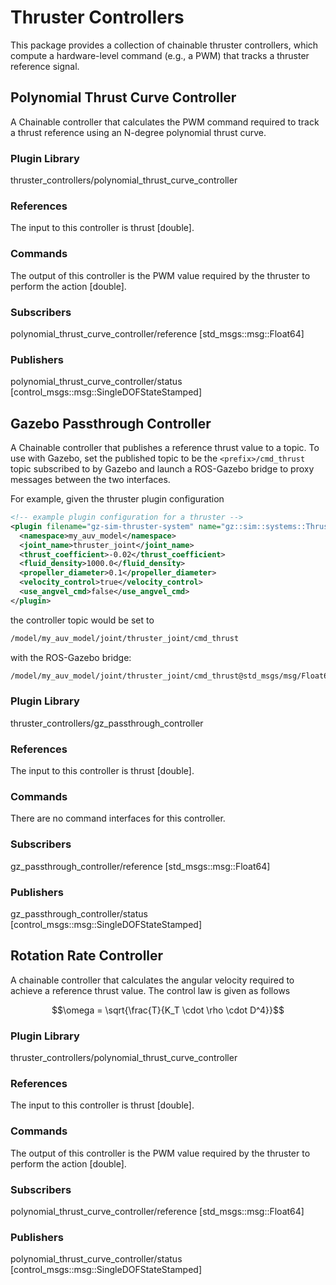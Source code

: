 # Thruster Controllers

This package provides a collection of chainable thruster controllers, which
compute a hardware-level command (e.g., a PWM) that tracks a thruster reference
signal.

## Polynomial Thrust Curve Controller

A Chainable controller that calculates the PWM command required to track a
thrust reference using an N-degree polynomial thrust curve.

### Plugin Library

thruster_controllers/polynomial_thrust_curve_controller

### References

The input to this controller is thrust [double].

### Commands

The output of this controller is the PWM value required by the thruster to
perform the action [double].

### Subscribers

polynomial_thrust_curve_controller/reference [std_msgs::msg::Float64]

### Publishers

polynomial_thrust_curve_controller/status [control_msgs::msg::SingleDOFStateStamped]

## Gazebo Passthrough Controller

A Chainable controller that publishes a reference thrust value to a topic. To
use with Gazebo, set the published topic to be the `<prefix>/cmd_thrust`
topic subscribed to by Gazebo and launch a ROS-Gazebo bridge to proxy messages
between the two interfaces.

For example, given the thruster plugin configuration

```xml
<!-- example plugin configuration for a thruster -->
<plugin filename="gz-sim-thruster-system" name="gz::sim::systems::Thruster">
  <namespace>my_auv_model</namespace>
  <joint_name>thruster_joint</joint_name>
  <thrust_coefficient>-0.02</thrust_coefficient>
  <fluid_density>1000.0</fluid_density>
  <propeller_diameter>0.1</propeller_diameter>
  <velocity_control>true</velocity_control>
  <use_angvel_cmd>false</use_angvel_cmd>
</plugin>
```

the controller topic would be set to

```bash
/model/my_auv_model/joint/thruster_joint/cmd_thrust
```

with the ROS-Gazebo bridge:

```bash
/model/my_auv_model/joint/thruster_joint/cmd_thrust@std_msgs/msg/Float64]gz.msgs.Double
```

### Plugin Library

thruster_controllers/gz_passthrough_controller

### References

The input to this controller is thrust [double].

### Commands

There are no command interfaces for this controller.

### Subscribers

gz_passthrough_controller/reference [std_msgs::msg::Float64]

### Publishers

gz_passthrough_controller/status [control_msgs::msg::SingleDOFStateStamped]

## Rotation Rate Controller

A chainable controller that calculates the angular velocity required to achieve
a reference thrust value. The control law is given as follows

```math
\omega = \sqrt{\frac{T}{K_T \cdot \rho \cdot D^4}}
```

### Plugin Library

thruster_controllers/polynomial_thrust_curve_controller

### References

The input to this controller is thrust [double].

### Commands

The output of this controller is the PWM value required by the thruster to
perform the action [double].

### Subscribers

polynomial_thrust_curve_controller/reference [std_msgs::msg::Float64]

### Publishers

polynomial_thrust_curve_controller/status [control_msgs::msg::SingleDOFStateStamped]

